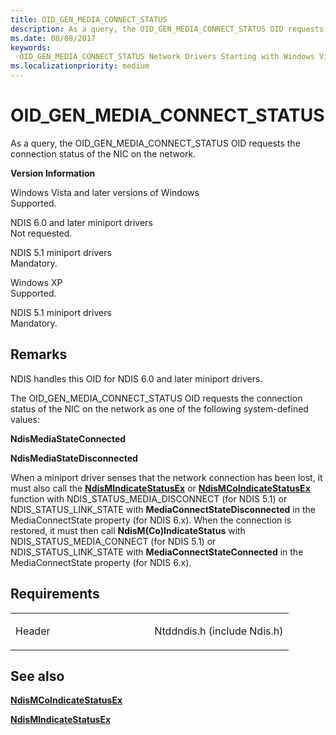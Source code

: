 ```yaml
---
title: OID_GEN_MEDIA_CONNECT_STATUS
description: As a query, the OID_GEN_MEDIA_CONNECT_STATUS OID requests the connection status of the NIC on the network.
ms.date: 08/08/2017
keywords: 
 -OID_GEN_MEDIA_CONNECT_STATUS Network Drivers Starting with Windows Vista
ms.localizationpriority: medium
---
```


# OID\_GEN\_MEDIA\_CONNECT\_STATUS


As a query, the OID\_GEN\_MEDIA\_CONNECT\_STATUS OID requests the connection status of the NIC on the network.

**Version Information**

<a href="" id="windows-vista-and-later-versions-of-windows"></a>Windows Vista and later versions of Windows  
Supported.

<a href="" id="ndis-6-0-and-later-miniport-drivers"></a>NDIS 6.0 and later miniport drivers  
Not requested.

<a href="" id="ndis-5-1-miniport-drivers"></a>NDIS 5.1 miniport drivers  
Mandatory.

<a href="" id="windows-xp"></a>Windows XP  
Supported.

<a href="" id="ndis-5-1-miniport-drivers"></a>NDIS 5.1 miniport drivers  
Mandatory.

Remarks
-------

NDIS handles this OID for NDIS 6.0 and later miniport drivers.

The OID\_GEN\_MEDIA\_CONNECT\_STATUS OID requests the connection status of the NIC on the network as one of the following system-defined values:

**NdisMediaStateConnected**

**NdisMediaStateDisconnected**

When a miniport driver senses that the network connection has been lost, it must also call the [**NdisMIndicateStatusEx**](/windows-hardware/drivers/ddi/ndis/nf-ndis-ndismindicatestatusex) or [**NdisMCoIndicateStatusEx**](/windows-hardware/drivers/ddi/ndis/nf-ndis-ndismcoindicatestatusex) function with NDIS\_STATUS\_MEDIA\_DISCONNECT (for NDIS 5.1) or NDIS\_STATUS\_LINK\_STATE with **MediaConnectStateDisconnected** in the MediaConnectState property (for NDIS 6.x). When the connection is restored, it must then call **NdisM(Co)IndicateStatus** with NDIS\_STATUS\_MEDIA\_CONNECT (for NDIS 5.1) or NDIS\_STATUS\_LINK\_STATE with **MediaConnectStateConnected** in the MediaConnectState property (for NDIS 6.x).

Requirements
------------

<table>
<colgroup>
<col width="50%" />
<col width="50%" />
</colgroup>
<tbody>
<tr class="odd">
<td><p>Header</p></td>
<td>Ntddndis.h (include Ndis.h)</td>
</tr>
</tbody>
</table>

## See also


[**NdisMCoIndicateStatusEx**](/windows-hardware/drivers/ddi/ndis/nf-ndis-ndismcoindicatestatusex)

[**NdisMIndicateStatusEx**](/windows-hardware/drivers/ddi/ndis/nf-ndis-ndismindicatestatusex)

 


